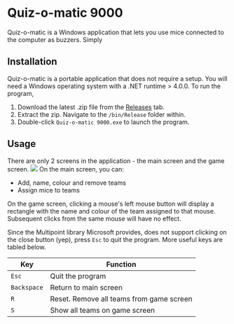 # Quiz-o-matic 9000
Quiz-o-matic is a Windows application that lets you use mice connected to the computer as buzzers. Simply 

## Installation
Quiz-o-matic is a portable application that does not require a setup. You will need a Windows operating system with a .NET runtime > 4.0.0. To run the program,

1. Download the latest .zip file from the [Releases](https://github.com/kabir-plod/Quiz-o-matic-9000/releases) tab.
2. Extract the zip. Navigate to the `/bin/Release` folder within.
3. Double-click `Quiz-o-matic 9000.exe` to launch the program.

## Usage
There are only 2 screens in the application - the main screen and the game screen.
![](https://zippy.gfycat.com/BlankOilyGreatdane.gif)
On the main screen, you can:
- Add, name, colour and remove teams
- Assign mice to teams

On the game screen, clicking a mouse's left mouse button will display a rectangle with the name and colour of the team assigned to that mouse. Subsequent clicks from the same mouse will have no effect. 

Since the Multipoint library Microsoft provides, does not support clicking on the close button (yep), press `Esc` to quit the program. More useful keys are tabled below.

|Key|Function|
|---|--------|
|`Esc`|Quit the program|
|`Backspace`|Return to main screen|
|`R`|Reset. Remove all teams from game screen|
|`S`|Show all teams on game screen|
